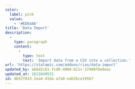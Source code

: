```yaml
---
color:
  label: pink
  value:
    - '#ED64A6'
title: 'Data Import'
description:
  -
    type: paragraph
    content:
      -
        type: text
        text: 'Import data from a CSV into a collection.'
url: 'https://statamic.com/addons/rias/data-import'
updated_by: abbd2c61-7cd8-4904-b11c-37488fbe0eac
updated_at: 1611849531
id: db52f033-2ea4-41da-a7a0-eab2bce195b7
---
```

